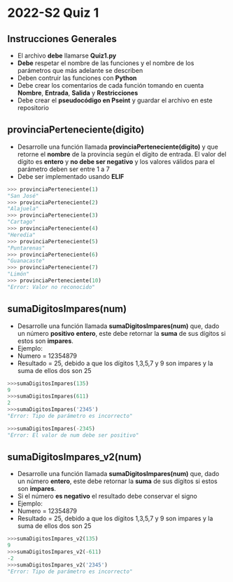 # 2022-S2 Quiz 1

## Instrucciones Generales
- El archivo **debe** llamarse **Quiz1.py**
- **Debe** respetar el nombre de las funciones y el nombre de los parámetros que más adelante se describen
- Deben contruir las funciones con **Python**
- Debe crear los comentarios de cada función tomando en cuenta **Nombre**,  **Entrada**, **Salida** y **Restricciones**
- Debe crear el **pseudocódigo en Pseint** y guardar el archivo en este repositorio

## provinciaPerteneciente(digito)
- Desarrolle una función llamada **provinciaPerteneciente(digito)** y que retorne el **nombre** de la provincia según el dígito de entrada. El valor del dígito es **entero** y **no debe ser negativo** y los valores válidos para el parámetro deben ser entre 1 a 7
- Debe ser implementado usando **ELIF**
```python
>>> provinciaPerteneciente(1)
"San José"
>>> provinciaPerteneciente(2)
"Alajuela"
>>> provinciaPerteneciente(3)
"Cartago"
>>> provinciaPerteneciente(4)
"Heredia"
>>> provinciaPerteneciente(5)
"Puntarenas"
>>> provinciaPerteneciente(6)
"Guanacaste"
>>> provinciaPerteneciente(7)
"Limón"
>>> provinciaPerteneciente(10)
"Error: Valor no reconocido"

```
## sumaDigitosImpares(num)  
- Desarrolle una función llamada **sumaDigitosImpares(num)** que, dado un número **positivo** **entero**, este debe retornar la **suma** de sus dígitos si estos son **impares**.
- Ejemplo:
- Numero = 12354879
- Resultado = 25, debido a que los dígitos 1,3,5,7 y 9 son impares y la suma de ellos dos son 25

```python
>>>sumaDigitosImpares(135)     
9
>>>sumaDigitosImpares(611)     
2
>>>sumaDigitosImpares('2345')     
"Error: Tipo de parámetro es incorrecto"

>>>sumaDigitosImpares(-2345)     
"Error: El valor de num debe ser positivo"
```

## sumaDigitosImpares_v2(num)  
- Desarrolle una función llamada **sumaDigitosImpares(num)** que, dado un número **entero**, este debe retornar la **suma** de sus dígitos si estos son **impares**.
- Si el número **es negativo** el resultado debe conservar el signo
- Ejemplo:
- Numero = 12354879
- Resultado = 25, debido a que los dígitos 1,3,5,7 y 9 son impares y la suma de ellos dos son 25

```python
>>>sumaDigitosImpares_v2(135)     
9
>>>sumaDigitosImpares_v2(-611)     
-2
>>>sumaDigitosImpares_v2('2345')     
"Error: Tipo de parámetro es incorrecto"

```

